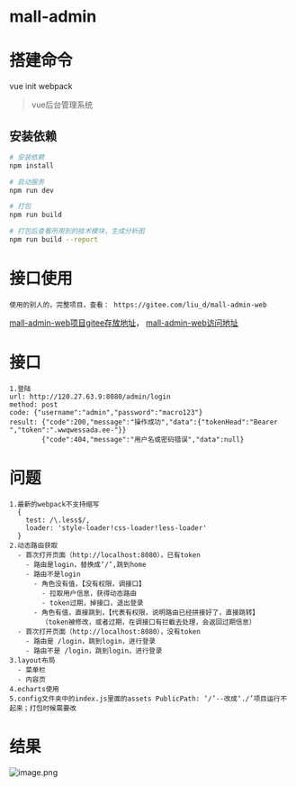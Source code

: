 # mall-admin

# 搭建命令
vue init webpack

> vue后台管理系统

## 安装依赖

``` bash
# 安装依赖
npm install

# 启动服务
npm run dev

# 打包
npm run build

# 打包后查看所用到的技术模块，生成分析图
npm run build --report
```
# 接口使用
    使用的别人的，完整项目，查看： https://gitee.com/liu_d/mall-admin-web
   [mall-admin-web项目gitee存放地址](https://gitee.com/liu_d/mall-admin-web)，
   [mall-admin-web访问地址](http://www.macrozheng.com/admin/#/login)

# 接口
    1.登陆
    url: http://120.27.63.9:8080/admin/login
    method: post
    code: {"username":"admin","password":"macro123"}
    result: {"code":200,"message":"操作成功","data":{"tokenHead":"Bearer ","token":".wwqwessada.ee-"}}
            {"code":404,"message":"用户名或密码错误","data":null}

# 问题
    1.最新的webpack不支持缩写
      { 
        test: /\.less$/,
        loader: 'style-loader!css-loader!less-loader'
      }
    2.动态路由获取
      - 首次打开页面（http://localhost:8080），已有token
        - 路由是login，替换成‘/’,跳到home
        - 路由不是login
          - 角色没有值，【没有权限，调接口】
            - 拉取用户信息，获得动态路由
            - token过期，掉接口，退出登录
          - 角色有值，直接跳到，【代表有权限，说明路由已经拼接好了，直接跳转】
            （token被修改，或者过期，在调接口有拦截去处理，会返回过期信息）
      - 首次打开页面（http://localhost:8080），没有token
        - 路由是 /login，跳到login，进行登录
        - 路由不是 /login，跳到login，进行登录
    3.layout布局
      - 菜单栏
      - 内容页
    4.echarts使用
    5.config文件夹中的index.js里面的assets PublicPath: ‘/’--改成‘./’项目运行不起来；打包时候需要改

# 结果
   ![image.png](https://liuer1211.github.io/vue-web-admin/static/img/m1.png)
